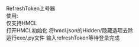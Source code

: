 <br>RefreshToken上号器
<br>使用:
<br>仅支持HMCL
<br>打开HMCL初始化 将hmcl.json的Hidden/隐藏选项去除
<br>运行exe/.py文件 输入refreshToken等待登录完成

